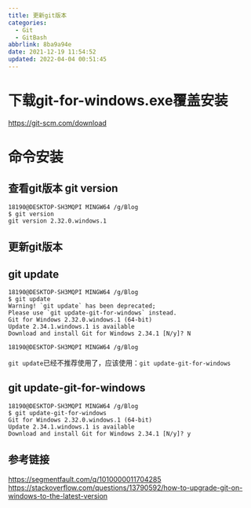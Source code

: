 ```yaml
---
title: 更新git版本
categories: 
  - Git
  - GitBash
abbrlink: 8ba9a94e
date: 2021-12-19 11:54:52
updated: 2022-04-04 00:51:45
---
```

# 下载git-for-windows.exe覆盖安装
https://git-scm.com/download

# 命令安装
## 查看git版本 git version
```
18190@DESKTOP-SH3MQPI MINGW64 /g/Blog
$ git version
git version 2.32.0.windows.1

```
## 更新git版本
## git update
```
18190@DESKTOP-SH3MQPI MINGW64 /g/Blog
$ git update
Warning! `git update` has been deprecated;
Please use `git update-git-for-windows` instead.
Git for Windows 2.32.0.windows.1 (64-bit)
Update 2.34.1.windows.1 is available
Download and install Git for Windows 2.34.1 [N/y]? N

18190@DESKTOP-SH3MQPI MINGW64 /g/Blog

```
`git update`已经不推荐使用了，应该使用：`git update-git-for-windows`

## git update-git-for-windows

```
18190@DESKTOP-SH3MQPI MINGW64 /g/Blog
$ git update-git-for-windows
Git for Windows 2.32.0.windows.1 (64-bit)
Update 2.34.1.windows.1 is available
Download and install Git for Windows 2.34.1 [N/y]? y

```

## 参考链接
https://segmentfault.com/q/1010000011704285
https://stackoverflow.com/questions/13790592/how-to-upgrade-git-on-windows-to-the-latest-version

